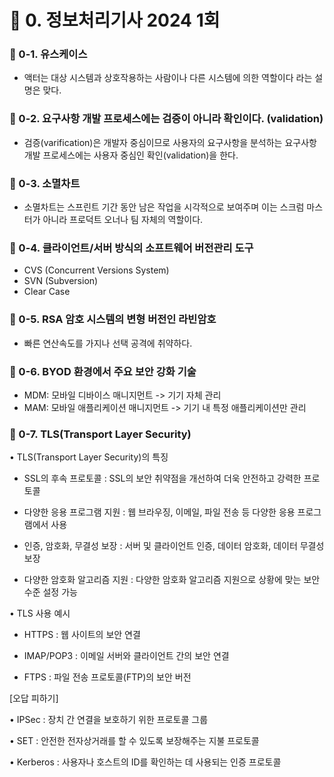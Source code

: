 # 📌 0. 정보처리기사 2024 1회
### 📌 0-1. 유스케이스
- 액터는 대상 시스템과 상호작용하는 사람이나 다른 시스템에 의한 역할이다 라는 설명은 맞다.

### 📌 0-2. 요구사항 개발 프로세스에는 검증이 아니라 확인이다. (validation)
- 검증(varification)은 개발자 중심이므로 사용자의 요구사항을 분석하는 요구사항 개발 프로세스에는 사용자 중심인 확인(validation)을 한다.

### 📌 0-3. 소멸차트
- 소멸차트는 스프린트 기간 동안 남은 작업을 시각적으로 보여주며 이는 스크럼 마스터가 아니라 프로덕트 오너나 팀 자체의 역할이다.

### 📌 0-4. 클라이언트/서버 방식의 소프트웨어 버전관리 도구
- CVS (Concurrent Versions System)
- SVN (Subversion)
- Clear Case

### 📌 0-5. RSA 암호 시스템의 변형 버전인 라빈암호
- 빠른 연산속도를 가지나 선택 공격에 취약하다.

### 📌 0-6. BYOD 환경에서 주요 보안 강화 기술
- MDM: 모바일 디바이스 매니지먼트 -> 기기 자체 관리
- MAM: 모바일 애플리케이션 매니지먼트 -> 기기 내 특정 애플리케이션만 관리

### 📌 0-7. TLS(Transport Layer Security)
• TLS(Transport Layer Security)의 특징

- SSL의 후속 프로토콜 : SSL의 보안 취약점을 개선하여 더욱 안전하고 강력한 프로토콜

- 다양한 응용 프로그램 지원 : 웹 브라우징, 이메일, 파일 전송 등 다양한 응용 프로그램에서 사용

- 인증, 암호화, 무결성 보장 : 서버 및 클라이언트 인증, 데이터 암호화, 데이터 무결성 보장

- 다양한 암호화 알고리즘 지원 : 다양한 암호화 알고리즘 지원으로 상황에 맞는 보안 수준 설정 가능

 

• TLS 사용 예시

- HTTPS : 웹 사이트의 보안 연결

- IMAP/POP3 : 이메일 서버와 클라이언트 간의 보안 연결

- FTPS : 파일 전송 프로토콜(FTP)의 보안 버전

 

[오답 피하기]

• IPSec : 장치 간 연결을 보호하기 위한 프로토콜 그룹

• SET : 안전한 전자상거래를 할 수 있도록 보장해주는 지불 프로토콜

• Kerberos : 사용자나 호스트의 ID를 확인하는 데 사용되는 인증 프로토콜​ 